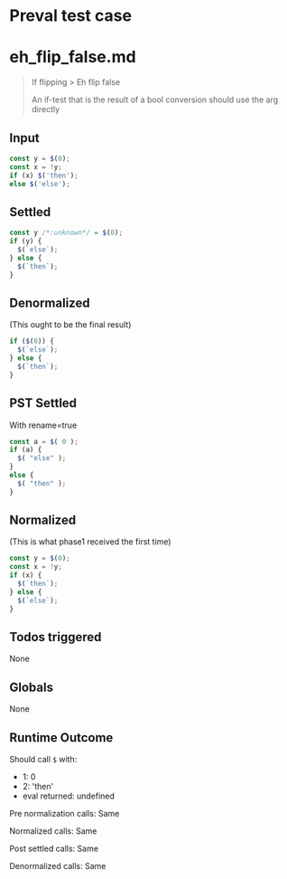 # Preval test case

# eh_flip_false.md

> If flipping > Eh flip false
>
> An if-test that is the result of a bool conversion should use the arg directly

## Input

`````js filename=intro
const y = $(0);
const x = !y;
if (x) $('then');
else $('else');
`````


## Settled


`````js filename=intro
const y /*:unknown*/ = $(0);
if (y) {
  $(`else`);
} else {
  $(`then`);
}
`````


## Denormalized
(This ought to be the final result)

`````js filename=intro
if ($(0)) {
  $(`else`);
} else {
  $(`then`);
}
`````


## PST Settled
With rename=true

`````js filename=intro
const a = $( 0 );
if (a) {
  $( "else" );
}
else {
  $( "then" );
}
`````


## Normalized
(This is what phase1 received the first time)

`````js filename=intro
const y = $(0);
const x = !y;
if (x) {
  $(`then`);
} else {
  $(`else`);
}
`````


## Todos triggered


None


## Globals


None


## Runtime Outcome


Should call `$` with:
 - 1: 0
 - 2: 'then'
 - eval returned: undefined

Pre normalization calls: Same

Normalized calls: Same

Post settled calls: Same

Denormalized calls: Same

